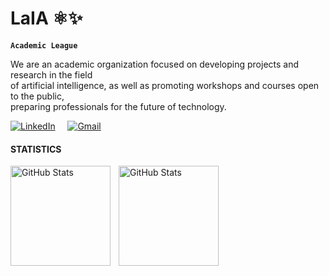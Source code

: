 <h1 align="left">LaIA ⚛️✨</h1>

**`Academic League`**

We are an academic organization focused on developing projects and research in the field </br>
of artificial intelligence, as well as promoting workshops and courses open to the public, </br>
preparing professionals for the future of technology.

<div align="left">
    
[![LinkedIn](https://img.shields.io/badge/LinkedIn-0057FF?style=for-the-badge&logo=linkedin&logoColor=white)](https://www.linkedin.com/company/liga-acadêmica-de-inteligência-artificial/)
&nbsp;&nbsp;&nbsp;
[![Gmail](https://img.shields.io/badge/Gmail-DC52BF?style=for-the-badge&logo=gmail&logoColor=white)](mailto:liga.ia.ufs@gmail.com.br?subject=Saber+mais+sobre+a+LaIA)
    
</div>

<h4 align="left">STATISTICS</h3>

<p>
  <img 
    align="left" 
    alt="GitHub Stats" 
    height="160" 
    style="padding-right: 10px;" 
    src="https://github-readme-stats.vercel.app/api?username=laIA-UFS&show_icons=true&theme=tokyonight&include_all_commits=true&locale=pt-br" 
  />
<img 
      align="left" 
      alt="GitHub Stats" 
      height="160" 
      src="https://github-readme-stats.vercel.app/api/top-langs/?username=laIA-UFS&theme=tokyonight&layout=compact&custom_title=Tecnologias&langs_count=9" 
  />
</p>
